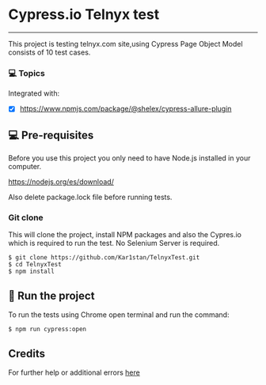# Cypress.io Telnyx test
***
This project is testing telnyx.com site,using Cypress Page Object Model consists of 10 test cases.


### 💻 Topics

Integrated with:

- [x] https://www.npmjs.com/package/@shelex/cypress-allure-plugin

## 💻 Pre-requisites

Before you use this project you only need to have Node.js installed in your computer.

https://nodejs.org/es/download/

Also delete package.lock file before running tests.

### Git clone
This will clone the project, install NPM packages and also the Cypres.io which is required to run the test. No Selenium Server is required.
```
$ git clone https://github.com/Kar1stan/TelnyxTest.git
$ cd TelnyxTest
$ npm install
```

## 🚀 Run the project
To run the tests using Chrome open terminal and run the command:
```
$ npm run cypress:open
```

## Credits
For further help or additional errors [here](https://docs.cypress.io/guides/getting-started/installing-cypress#What-you-ll-learn)
